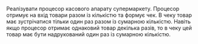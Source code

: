 Реалізувати процесор касового апарату супермаркету.
Процесор отримує на вхід товари разом із кількістю та формує чек. В чеку
товар має зустрічатися тільки один раз разом із сумарною кількістю.
Навіть якщо процесор отримає однаковий товар декілька разів, то в чеку
цей товар має бути надрукований один раз із сумарною кількістю.
